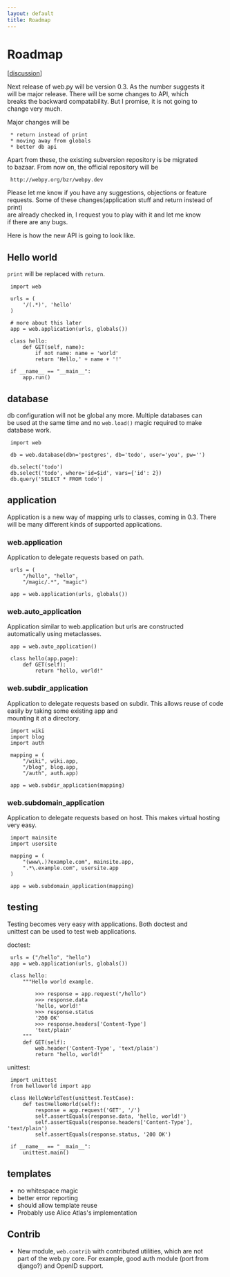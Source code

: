 ```yaml
---
layout: default
title: Roadmap
---
```


# Roadmap

[[discussion](http://groups.google.com/group/webpy/browse_thread/thread/b8505370cef1c37c/9e65f5d621c47913)]

Next release of web.py will be version 0.3. As the number suggests it   
will be major release. There will be some changes to API, which   
breaks the backward compatability. But I promise, it is not going to   
change very much. 

Major changes will be 

     * return instead of print 
     * moving away from globals 
     * better db api 

Apart from these, the existing subversion repository is be migrated   
to bazaar. 
 From now on, the official repository will be 

     http://webpy.org/bzr/webpy.dev 

Please let me know if you have any suggestions, objections or feature   
requests. 
Some of these changes(application stuff and return instead of print)   
are already checked in, I request you to play with it and let me know   
if there are any bugs. 

Here is how the new API is going to look like. 

## Hello world 

`print` will be replaced with `return`. 

     import web 

     urls = ( 
         '/(.*)', 'hello' 
     ) 

     # more about this later 
     app = web.application(urls, globals()) 

     class hello: 
         def GET(self, name): 
             if not name: name = 'world' 
             return 'Hello,' + name + '!' 

     if __name__ == "__main__": 
         app.run() 

## database 

db configuration will not be global any more. Multiple databases can   
be used at the same time and no `web.load()` magic required to make   
database work. 

     import web 

     db = web.database(dbn='postgres', db='todo', user='you', pw='') 

     db.select('todo') 
     db.select('todo', where='id=$id', vars={'id': 2}) 
     db.query('SELECT * FROM todo') 

## application 
Application is a new way of mapping urls to classes, coming in 0.3. 
There will be many different kinds of supported applications. 

### web.application 
Application to delegate requests based on path. 

     urls = ( 
         "/hello", "hello", 
         "/magic/.*", "magic") 

     app = web.application(urls, globals()) 

### web.auto_application 
Application similar to web.application but urls are constructed   
automatically using metaclasses. 

     app = web.auto_application() 

     class hello(app.page): 
         def GET(self): 
             return "hello, world!" 

### web.subdir_application 
Application to delegate requests based on subdir. 
This allows reuse of code easily by taking some existing app and   
mounting it at a directory. 

     import wiki 
     import blog 
     import auth 

     mapping = ( 
         "/wiki", wiki.app, 
         "/blog", blog.app, 
         "/auth", auth.app) 

     app = web.subdir_application(mapping) 

### web.subdomain_application 
Application to delegate requests based on host. 
This makes virtual hosting very easy. 

     import mainsite 
     import usersite 

     mapping = ( 
         "(www\.)?example.com", mainsite.app, 
         ".*\.example.com", usersite.app 
     ) 

     app = web.subdomain_application(mapping) 

## testing 

Testing becomes very easy with applications. Both doctest and   
unittest can be used to test web applications. 

doctest: 

     urls = ("/hello", "hello") 
     app = web.application(urls, globals()) 

     class hello: 
         """Hello world example. 

             >>> response = app.request("/hello") 
             >>> response.data 
             'hello, world!' 
             >>> response.status 
             '200 OK' 
             >>> response.headers['Content-Type'] 
             'text/plain' 
         """ 
         def GET(self): 
             web.header('Content-Type', 'text/plain') 
             return "hello, world!" 

unittest: 

     import unittest 
     from helloworld import app 

     class HelloWorldTest(unittest.TestCase): 
         def testHelloWorld(self): 
             response = app.request('GET', '/')
             self.assertEquals(response.data, 'hello, world!')
             self.assertEquals(response.headers['Content-Type'], 'text/plain')
             self.assertEquals(response.status, '200 OK')

     if __name__ == "__main__": 
         unittest.main() 

## templates 

* no whitespace magic 
* better error reporting 
* should allow template reuse 
* Probably use Alice Atlas's implementation 

## Contrib 

* New module, `web.contrib` with contributed utilities, which are not   
part of the web.py core. For example, good auth module (port from   
django?) and OpenID support.
